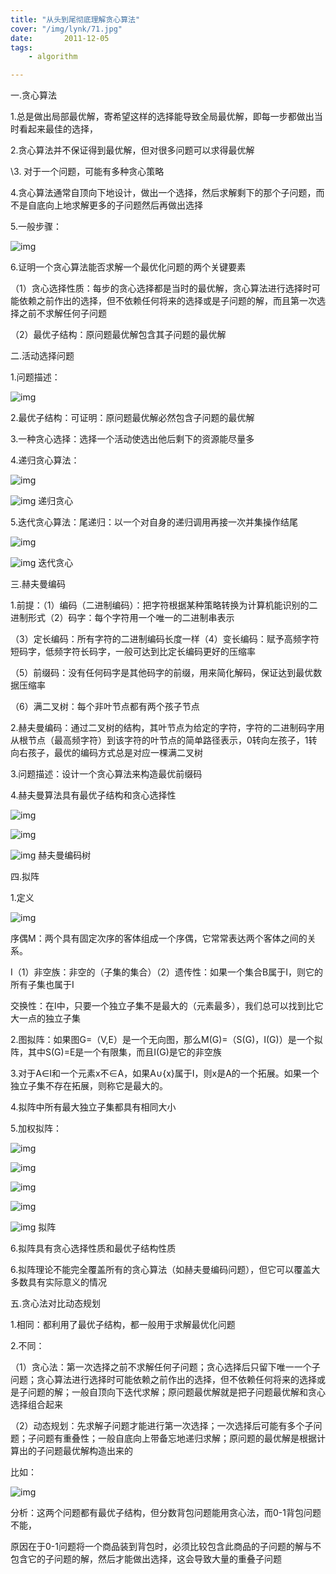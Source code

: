 ```yaml
---
title: "从头到尾彻底理解贪心算法"
cover: "/img/lynk/71.jpg"
date:       2011-12-05
tags:
	- algorithm

---
```




 一.贪心算法

1.总是做出局部最优解，寄希望这样的选择能导致全局最优解，即每一步都做出当时看起来最佳的选择，

2.贪心算法并不保证得到最优解，但对很多问题可以求得最优解

\3. 对于一个问题，可能有多种贪心策略

4.贪心算法通常自顶向下地设计，做出一个选择，然后求解剩下的那个子问题，而不是自底向上地求解更多的子问题然后再做出选择

5.一般步骤：

![img](1341696-20180719162133749-1241814273.png)

6.证明一个贪心算法能否求解一个最优化问题的两个关键要素

（1）贪心选择性质：每步的贪心选择都是当时的最优解，贪心算法进行选择时可能依赖之前作出的选择，但不依赖任何将来的选择或是子问题的解，而且第一次选择之前不求解任何子问题

（2）最优子结构：原问题最优解包含其子问题的最优解

 

二.活动选择问题

1.问题描述：

![img](1341696-20180719154303940-1789264632.png)

2.最优子结构：可证明：原问题最优解必然包含子问题的最优解

3.一种贪心选择：选择一个活动使选出他后剩下的资源能尽量多

4.递归贪心算法：

![img](1341696-20180719155347599-1770890486.png)

![img](ContractedBlock.gif) 递归贪心

5.迭代贪心算法：尾递归：以一个对自身的递归调用再接一次并集操作结尾

![img](1341696-20180719155453787-367399759.png)

![img](ContractedBlock.gif) 迭代贪心

 

 三.赫夫曼编码

1.前提：（1）编码（二进制编码）：把字符根据某种策略转换为计算机能识别的二进制形式（2）码字：每个字符用一个唯一的二进制串表示

（3）定长编码：所有字符的二进制编码长度一样（4）变长编码：赋予高频字符短码字，低频字符长码字，一般可达到比定长编码更好的压缩率

（5）前缀码：没有任何码字是其他码字的前缀，用来简化解码，保证达到最优数据压缩率

（6）满二叉树：每个非叶节点都有两个孩子节点

2.赫夫曼编码：通过二叉树的结构，其叶节点为给定的字符，字符的二进制码字用从根节点（最高频字符）到该字符的叶节点的简单路径表示，0转向左孩子，1转向右孩子，最优的编码方式总是对应一棵满二叉树

3.问题描述：设计一个贪心算法来构造最优前缀码

4.赫夫曼算法具有最优子结构和贪心选择性

![img](1341696-20180719221527558-628603117.png)

![img](1341696-20180719221530682-40619510.png)

![img](ContractedBlock.gif) 赫夫曼编码树

 

 

 四.拟阵

1.定义

![img](1341696-20180720092331477-154991050.png)

序偶M：两个具有固定次序的客体组成一个序偶，它常常表达两个客体之间的关系。

I（1）非空族：非空的（子集的集合）（2）遗传性：如果一个集合B属于I，则它的所有子集也属于I

 交换性：在I中，只要一个独立子集不是最大的（元素最多），我们总可以找到比它大一点的独立子集

2.图拟阵：如果图G=（V,E）是一个无向图，那么M(G)=（S(G)，I(G)）是一个拟阵，其中S(G)=E是一个有限集，而且I(G)是它的非空族

3.对于A∈I和一个元素x不∈A，如果A∪{x}属于I，则x是A的一个拓展。如果一个独立子集不存在拓展，则称它是最大的。

4.拟阵中所有最大独立子集都具有相同大小

5.加权拟阵：

![img](1341696-20180720094721450-1612225965.png)

![img](1341696-20180720094733128-1499562447.png)

![img](1341696-20180720101410646-851798497.png)

![img](1341696-20180720101422985-1574239810.png)

![img](ContractedBlock.gif) 拟阵

 

6.拟阵具有贪心选择性质和最优子结构性质 

6.拟阵理论不能完全覆盖所有的贪心算法（如赫夫曼编码问题），但它可以覆盖大多数具有实际意义的情况

 

五.贪心法对比动态规划

1.相同：都利用了最优子结构，都一般用于求解最优化问题

2.不同：

（1）贪心法：第一次选择之前不求解任何子问题；贪心选择后只留下唯一一个子问题；贪心算法进行选择时可能依赖之前作出的选择，但不依赖任何将来的选择或是子问题的解；一般自顶向下迭代求解；原问题最优解就是把子问题最优解和贪心选择组合起来

（2）动态规划：先求解子问题才能进行第一次选择；一次选择后可能有多个子问题；子问题有重叠性；一般自底向上带备忘地递归求解；原问题的最优解是根据计算出的子问题最优解构造出来的

比如：

 ![img](1341696-20180719163606315-1509785221.png)

分析：这两个问题都有最优子结构，但分数背包问题能用贪心法，而0-1背包问题不能，

原因在于0-1问题将一个商品装到背包时，必须比较包含此商品的子问题的解与不包含它的子问题的解，然后才能做出选择，这会导致大量的重叠子问题